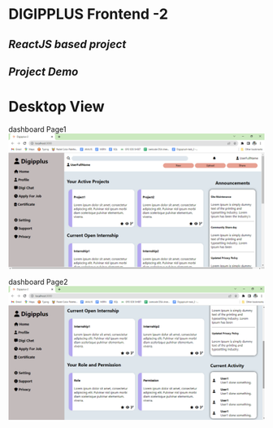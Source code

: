# DIGIPPLUS Frontend -2

## _ReactJS based project_

## _Project Demo_
# Desktop View
dashboard Page1
![image](https://github.com/Yashaswi-Anand/react-responsive-app2/blob/master/screenshots/one.png)

dashboard Page2
![image](https://github.com/Yashaswi-Anand/react-responsive-app2/blob/master/screenshots/two.png)

